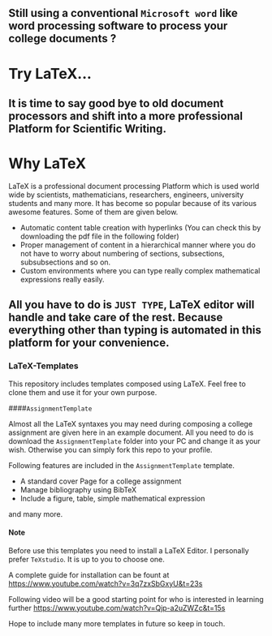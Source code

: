 
## Still using a conventional `Microsoft word` like word processing software to process your college documents ?

# Try LaTeX...

## It is time to say good bye to old document processors and shift into a more professional Platform for Scientific Writing.


# Why LaTeX

LaTeX is a professional document processing Platform which is used world wide by scientists, mathematicians, researchers, engineers,  university students and many more. It has become so popular because of its various awesome features. Some of them are given below.

* Automatic content table creation with hyperlinks (You can check this by downloading the pdf file in the following folder)
* Proper management of content in a  hierarchical manner where you do not have to worry about numbering of sections, subsections, subsubsections and so on.
* Custom environments where you can type really complex mathematical expressions really easily.


## All you have to do is `JUST TYPE`, LaTeX editor will handle and take care of the rest. Because everything other than typing is automated in this platform for your convenience.



### LaTeX-Templates
This repository includes templates composed using LaTeX. Feel free to clone them and use it for your own purpose.

####`AssignmentTemplate`

 Almost all the LaTeX syntaxes you may need during composing a college assignment are given here in an example document. All you need to do is download the `AssignmentTemplate` folder into your PC and change it as your wish. Otherwise you can simply fork this repo to your profile.

Following features are included in the `AssignmentTemplate` template.

* A standard cover Page for a college assignment
* Manage bibliography using BibTeX
* Include a figure, table, simple mathematical expression

and many more.

#### Note
Before use this templates you need to install a LaTeX Editor. I personally prefer `TeXstudio`. It is up to you to choose one.

A complete guide for installation can be fount at https://www.youtube.com/watch?v=3q7zxSbGxyU&t=23s

Following video will be a good starting point for who is interested in learning further https://www.youtube.com/watch?v=Qjp-a2uZWZc&t=15s

Hope to include many more templates in future so keep in touch.
